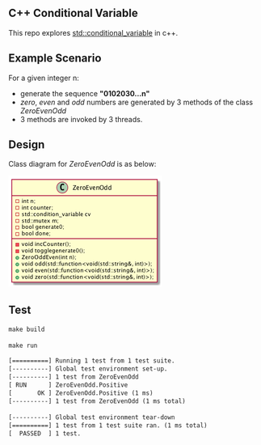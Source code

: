 ## C++ Conditional Variable 
This repo explores [std::conditional_variable](https://en.cppreference.com/w/cpp/thread/condition_variable) in c++.

## Example Scenario
For a given integer n:
* generate the sequence **"0102030...n"**
* _zero_, _even_ and _odd_ numbers are generated by 3 methods of the class _ZeroEvenOdd_
* 3 methods are invoked by 3 threads.

## Design
Class diagram for _ZeroEvenOdd_ is as below:

![alt text](ZeroEvenOdd.png)

## Test
```console
make build

make run
```

```console
[==========] Running 1 test from 1 test suite.
[----------] Global test environment set-up.
[----------] 1 test from ZeroEvenOdd
[ RUN      ] ZeroEvenOdd.Positive
[       OK ] ZeroEvenOdd.Positive (1 ms)
[----------] 1 test from ZeroEvenOdd (1 ms total)

[----------] Global test environment tear-down
[==========] 1 test from 1 test suite ran. (1 ms total)
[  PASSED  ] 1 test.
```
